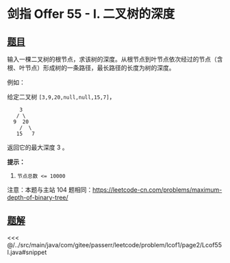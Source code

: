 # 剑指 Offer 55 - I. 二叉树的深度

## [题目](https://leetcode.cn/problems/er-cha-shu-de-shen-du-lcof/)
输入一棵二叉树的根节点，求该树的深度。从根节点到叶节点依次经过的节点（含根、叶节点）形成树的一条路径，最长路径的长度为树的深度。

例如：

给定二叉树 `[3,9,20,null,null,15,7]`，

```
    3
   / \
  9  20
    /  \
   15   7
```

返回它的最大深度 3 。

**提示：**

1. `节点总数 <= 10000`

注意：本题与主站 104 题相同：<https://leetcode-cn.com/problems/maximum-depth-of-binary-tree/>


## [题解](https://github.com/PasseRR/JavaLeetCode/blob/master/src/main/java/com/gitee/passerr/leetcode/problem/lcof1/page2/Lcof55I.java)

<<< @/../src/main/java/com/gitee/passerr/leetcode/problem/lcof1/page2/Lcof55I.java#snippet
